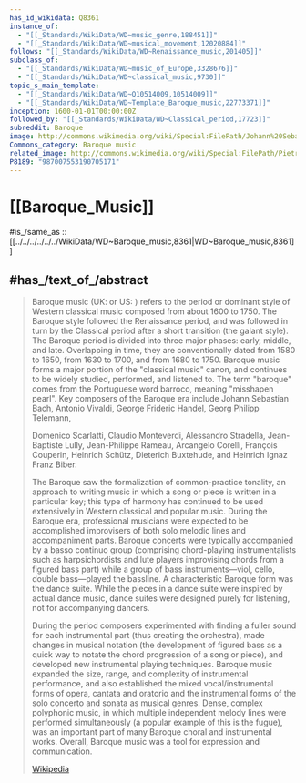 ```yaml
---
has_id_wikidata: Q8361
instance_of:
  - "[[_Standards/WikiData/WD~music_genre,188451]]"
  - "[[_Standards/WikiData/WD~musical_movement,12020884]]"
follows: "[[_Standards/WikiData/WD~Renaissance_music,201405]]"
subclass_of:
  - "[[_Standards/WikiData/WD~music_of_Europe,3328676]]"
  - "[[_Standards/WikiData/WD~classical_music,9730]]"
topic_s_main_template:
  - "[[_Standards/WikiData/WD~Q10514009,10514009]]"
  - "[[_Standards/WikiData/WD~Template_Baroque_music,22773371]]"
inception: 1600-01-01T00:00:00Z
followed_by: "[[_Standards/WikiData/WD~Classical_period,17723]]"
subreddit: Baroque
image: http://commons.wikimedia.org/wiki/Special:FilePath/Johann%20Sebastian%20Bach.jpg
Commons_category: Baroque music
related_image: http://commons.wikimedia.org/wiki/Special:FilePath/Pietro%20paolini%2C%20concerto%2C%201625%20ca..JPG
P8189: "987007553190705171"
---
```


# [[Baroque_Music]] 

#is_/same_as :: [[../../../../../../WikiData/WD~Baroque_music,8361|WD~Baroque_music,8361]] 

## #has_/text_of_/abstract 

> Baroque music (UK:  or US: ) refers to the period or dominant style of Western classical music composed from about 1600 to 1750. The Baroque style followed the Renaissance period, and was followed in turn by the Classical period after a short transition (the galant style). The Baroque period is divided into three major phases: early, middle, and late. Overlapping in time, they are conventionally dated from 1580 to 1650, from 1630 to 1700, and from 1680 to 1750. Baroque music forms a major portion of the "classical music" canon, and continues to be widely studied, performed, and listened to. The term "baroque" comes from the Portuguese word barroco, meaning "misshapen pearl". Key composers of the Baroque era include Johann Sebastian Bach, Antonio Vivaldi, George Frideric Handel, Georg Philipp Telemann, 
>
> Domenico Scarlatti, Claudio Monteverdi, Alessandro Stradella, Jean-Baptiste Lully, Jean-Philippe Rameau, Arcangelo Corelli, François Couperin, Heinrich Schütz, Dieterich Buxtehude, and Heinrich Ignaz Franz Biber.
>
> The Baroque saw the formalization of common-practice tonality, an approach to writing music in which a song or piece is written in a particular key; this type of harmony has continued to be used extensively in Western classical and popular music. During the Baroque era, professional musicians were expected to be accomplished improvisers of both solo melodic lines and accompaniment parts. Baroque concerts were typically accompanied by a basso continuo group (comprising chord-playing instrumentalists such as harpsichordists and lute players improvising chords from a figured bass part) while a group of bass instruments—viol, cello, double bass—played the bassline. A characteristic Baroque form was the dance suite. While the pieces in a dance suite were inspired by actual dance music, dance suites were designed purely for listening, not for accompanying dancers.
>
> During the period composers experimented with finding a fuller sound for each instrumental part (thus creating the orchestra), made changes in musical notation (the development of figured bass as a quick way to notate the chord progression of a song or piece), and developed new instrumental playing techniques. Baroque music expanded the size, range, and complexity of instrumental performance, and also established the mixed vocal/instrumental forms of opera, cantata and oratorio and the instrumental forms of the solo concerto and sonata as musical genres. Dense, complex polyphonic music, in which multiple independent melody lines were performed simultaneously (a popular example of this is the fugue), was an important part of many Baroque choral and instrumental works. Overall, Baroque music was a tool for expression and communication.
>
> [Wikipedia](https://en.wikipedia.org/wiki/Baroque%20music) 

